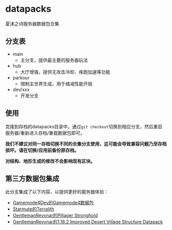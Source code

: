 # datapacks
夏沫之诗服务器数据包合集

## 分支表
- main
    * 主分支，提供最主要的服务器玩法
- hub
    * 大厅增强，提供无攻击冷却、疾跑加速等功能
- parkour
    * 限制主世界生成，用于缩减性能开销
- dev/xxx
    * 开发分支

## 使用
克隆到存档的datapacks目录中，通过`git checkout`切换到相应分支，然后重启服务器/重新进入存档/重载数据包即可。

**我们不建议对同一存档切换不同的合集分支使用，这可能会导致兼容问题乃至存档损坏。请在切换/应用前备份原存档。**

**对结构、地形生成的修改不会影响现有区块。**

## 第三方数据包集成

此分支集成了以下内容，以提供更好的服务器体验：
* [Gamemode4Dev的Gamemode4数据包](https://github.com/Gamemode4Dev/GM4_Datapacks)
* [Starmute的Terralith](https://www.planetminecraft.com/data-pack/terralith-overworld-evolved-100-biomes-caves-and-more/)
* [GentlemanRevvnar的Pillager Stronghold](https://www.planetminecraft.com/data-pack/pillager-stronghold-1-16-5-worldgen-no-structure-replacement/)
* [GentlemanRevvnar的1.18.2 Improved Desert Village Structure Datapack](https://www.planetminecraft.com/data-pack/1-14-x-improved-desert-village-datapack/)